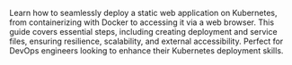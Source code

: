 Learn how to seamlessly deploy a static web application on Kubernetes, from containerizing with Docker to accessing it via a web browser. This guide covers essential steps, including creating deployment and service files, ensuring resilience, scalability, and external accessibility. Perfect for DevOps engineers looking to enhance their Kubernetes deployment skills.

